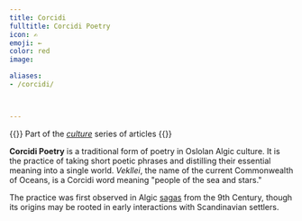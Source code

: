 ```yaml
---
title: Corcidi
fulltitle: Corcidi Poetry
icon: ✍
emoji: ←
color: red
image:

aliases:
- /corcidi/



---
```

{{<note series>}}
 Part of the *[culture](/culture/)* series of articles
{{</note>}}

**Corcidi Poetry** is a traditional form of poetry in Oslolan Algic culture. It is the practice of taking short poetic phrases and distilling their essential meaning into a single world. *Vekllei*, the name of the current Commonwealth of Oceans, is a Corcidi word meaning "people of the sea and stars."

The practice was first observed in Algic [sagas](/sagas/) from the 9th Century, though its origins may be rooted in early interactions with Scandinavian settlers.

